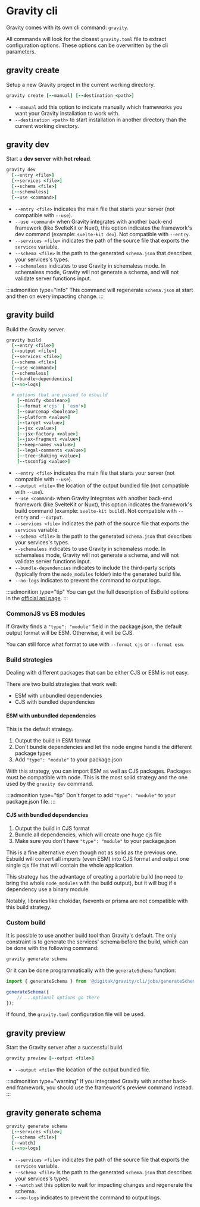 # Gravity cli

Gravity comes with its own cli command: `gravity`.

All commands will look for the closest `gravity.toml` file to extract configuration options. These options can be overwritten by the cli parameters.

## gravity create

Setup a new Gravity project in the current working directory.

```coffee
gravity create [--manual] [--destination <path>]
```

- `--manual` add this option to indicate manually which frameworks you want your Gravity installation to work with.
- `--destination <path>` to start installation in another directory than the current working directory.

## gravity dev

Start a **dev server** with **hot reload**.

```coffee
gravity dev
  [--entry <file>]
  [--services <file>]
  [--schema <file>]
  [--schemaless]
  [--use <command>]
```

- `--entry <file>` indicates the main file that starts your server (not compatible with `--use`).
- `--use <command>` when Gravity integrates with another back-end framework (like SvelteKit or Nuxt), this option indicates the framework's dev command (example: `svelte-kit dev`). Not compatible with `--entry`.
- `--services <file>` indicates the path of the source file that exports the `services` variable.
- `--schema <file>` is the path to the generated `schema.json` that describes your services's types.
- `--schemaless` indicates to use Gravity in schemaless mode. In schemaless mode, Gravity will not generate a schema, and will not validate server functions input.

:::admonition type="info"
This command will regenerate `schema.json` at start and then on every impacting change.
:::

## gravity build

Build the Gravity server.

```coffee
gravity build
  [--entry <file>]
  [--output <file>]
  [--services <file>]
  [--schema <file>]
  [--use <command>]
  [--schemaless]
  [--bundle-dependencies]
  [--no-logs]

  # options that are passed to esbuild
	[--minify <boolean>]
	[--format <'cjs' | 'esm'>]
	[--sourcemap <boolean>]
	[--platform <value>]
	[--target <value>]
	[--jsx <value>]
	[--jsx-factory <value>]
	[--jsx-fragment <value>]
	[--keep-names <value>]
	[--legal-comments <value>]
	[--tree-shaking <value>]
	[--tsconfig <value>]
```

- `--entry <file>` indicates the main file that starts your server (not compatible with `--use`).
- `--output <file>` the location of the output bundled file (not compatible with `--use`).
- `--use <command>` when Gravity integrates with another back-end framework (like SvelteKit or Nuxt), this option indicates the framework's build command (example: `svelte-kit build`). Not compatible with `--entry` and `--output`.
- `--services <file>` indicates the path of the source file that exports the `services` variable.
- `--schema <file>` is the path to the generated `schema.json` that describes your services's types.
- `--schemaless` indicates to use Gravity in schemaless mode. In schemaless mode, Gravity will not generate a schema, and will not validate server functions input.
- `--bundle-dependencies` indicates to include the third-party scripts (typically from the `node_modules` folder) into the generated build file.
- `--no-logs` indicates to prevent the command to output logs.

:::admonition type="tip"
You can get the full description of EsBuild options in the [official api page](https://esbuild.github.io/api/).
:::

### CommonJS vs ES modules

If Gravity finds a `"type": "module"` field in the package.json, the default output format will be ESM. Otherwise, it will be CJS.

You can still force what format to use with `--format cjs` or `--format esm`.

### Build strategies

Dealing with different packages that can be either CJS or ESM is not easy.

There are two build strategies that work well:

- ESM with unbundled dependencies
- CJS with bundled dependencies

#### ESM with unbundled dependencies

This is the default strategy.

1. Output the build in ESM format
2. Don't bundle dependencies and let the node engine handle the different package types
3. Add `"type": "module"` to your package.json

With this strategy, you can import ESM as well as CJS packages. Packages must be compatible with node. This is the most solid strategy and the one used by the `gravity dev` command.

:::admonition type="tip"
Don't forget to add `"type": "module"` to your package.json file.
:::

#### CJS with bundled dependencies

1. Output the build in CJS format
2. Bundle all dependencies, which will create one huge cjs file
3. Make sure you don't have `"type": "module"` to your package.json

This is a fine alternative even though not as solid as the previous one. Esbuild will convert all imports (even ESM) into CJS format and output one single cjs file that will contain the whole application.

This strategy has the advantage of creating a portable build (no need to bring the whole `node_modules` with the build output), but it will bug if a dependency use a binary module.

Notably, libraries like chokidar, fsevents or prisma are not compatible with this build strategy.

### Custom build

It is possible to use another build tool than Gravity's default. The only constraint is to generate the services' schema before the build, which can be done with the following command:

```bash
gravity generate schema
```

Or it can be done programmatically with the `generateSchema` function:

```ts
import { generateSchema } from '@digitak/gravity/cli/jobs/generateSchema';

generateSchema({
	// ...optional options go there
});
```

If found, the `gravity.toml` configuration file will be used.

## gravity preview

Start the Gravity server after a successful build.

```coffee
gravity preview [--output <file>]
```

- `--output <file>` the location of the output bundled file.

:::admonition type="warning"
If you integrated Gravity with another back-end framework, you should use the framework's preview command instead.
:::

## gravity generate schema

```coffee
gravity generate schema
  [--services <file>]
  [--schema <file>]
  [--watch]
  [--no-logs]
```

- `--services <file>` indicates the path of the source file that exports the `services` variable.
- `--schema <file>` is the path to the generated `schema.json` that describes your services's types.
- `--watch` set this option to wait for impacting changes and regenerate the schema.
- `--no-logs` indicates to prevent the command to output logs.
